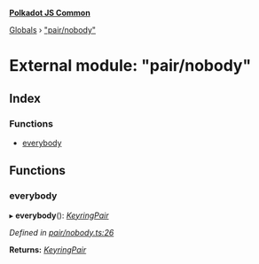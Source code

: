 **[Polkadot JS Common](../README.md)**

[Globals](../globals.md) › ["pair/nobody"](_pair_nobody_.md)

# External module: "pair/nobody"

## Index

### Functions

* [everybody](_pair_nobody_.md#everybody)

## Functions

###  everybody

▸ **everybody**(): *[KeyringPair](../interfaces/_types_.keyringpair.md)*

*Defined in [pair/nobody.ts:26](https://github.com/polkadot-js/common/blob/dc55f21/packages/keyring/src/pair/nobody.ts#L26)*

**Returns:** *[KeyringPair](../interfaces/_types_.keyringpair.md)*